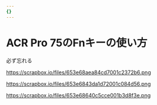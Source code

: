 ```yaml
---
{}
---
```

# ACR Pro 75のFnキーの使い方

必ず忘れる

https://scrapbox.io/files/653e68aea84cd7001c2372b6.png

https://scrapbox.io/files/653e6843da1d72001c084d56.png

https://scrapbox.io/files/653e68640c5cce001b3d8f3e.png